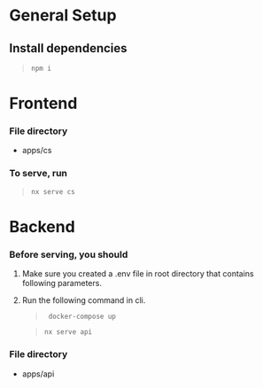 # General Setup

## Install dependencies

> `npm i `

# Frontend

### File directory

- apps/cs

### To serve, run

> `nx serve cs`

# Backend

### Before serving, you should

1. Make sure you created a .env file in root directory that contains following parameters.

2. Run the following command in cli.

   > ` docker-compose up`

   > `nx serve api`

### File directory

- apps/api
